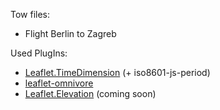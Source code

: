 Tow files: 
* Flight Berlin to Zagreb

Used PlugIns: 

* [Leaflet.TimeDimension](https://github.com/socib/Leaflet.TimeDimension) (+ iso8601-js-period)
* [leaflet-omnivore](https://github.com/mapbox/leaflet-omnivore)
* [Leaflet.Elevation](https://github.com/MrMufflon/Leaflet.Elevation) (coming soon)
